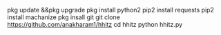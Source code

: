 
pkg update &&pkg upgrade
pkg install python2
pip2 install requests
pip2 install machanize
pkg insall git
git clone https://github.com/anakharam1/hhitz
cd hhitz
python hhitz.py
